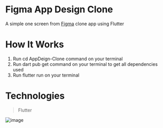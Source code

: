 # Figma App Design Clone

A simple one screen from [Figma](www.figma.com) clone app  using Flutter
# How It Works

 1. Run cd AppDeign-Clone  command on your terminal 
 2. Run  dart pub get command on your terminal  to get all dependencies  used  
 3. Run flutter run on your terminal 

 # **Technologies**

>  Flutter

 
![image](https://drive.google.com/uc?export=view&id=1HmI9VejbTRjafEoUHEMUjJ0VsRqbEiFD)

